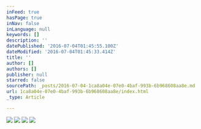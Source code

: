 ```yaml
---
inFeed: true
hasPage: true
inNav: false
inLanguage: null
keywords: []
description: ''
datePublished: '2016-07-04T01:45:55.100Z'
dateModified: '2016-07-04T01:45:33.414Z'
title: ''
author: []
authors: []
publisher: null
starred: false
sourcePath: _posts/2016-07-04-1ca8a04e-07e0-4baf-993b-6b968608aa8e.md
url: 1ca8a04e-07e0-4baf-993b-6b968608aa8e/index.html
_type: Article

---
```

![](https://the-grid-user-content.s3-us-west-2.amazonaws.com/e8a0e880-0d53-4e3c-b42f-d8e9340c6d9e.jpg)
![](https://the-grid-user-content.s3-us-west-2.amazonaws.com/aadadcb4-5bf9-44d8-878c-0bc9927b007f.jpg)
![](https://the-grid-user-content.s3-us-west-2.amazonaws.com/fa8f4f5e-b8eb-4d1f-80b0-34f7bfcd6ecc.jpg)
![](https://the-grid-user-content.s3-us-west-2.amazonaws.com/d6f71a6e-206a-4fd8-9ab0-13d2019e61ce.jpg)